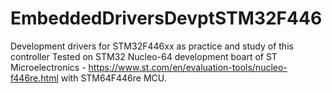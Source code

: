 # EmbeddedDriversDevptSTM32F446
Development drivers for STM32F446xx as practice and study of this controller
Tested on STM32 Nucleo-64 development boart of ST Microelectronics - https://www.st.com/en/evaluation-tools/nucleo-f446re.html with STM64F446re MCU.
